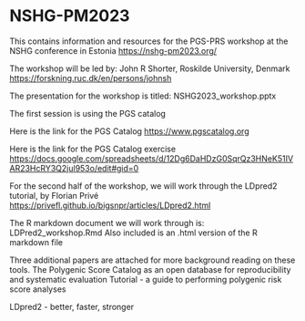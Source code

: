 # NSHG-PM2023

This contains information and resources for the PGS-PRS workshop at the NSHG conference in Estonia 
https://nshg-pm2023.org/

The workshop will be led by:
John R Shorter, Roskilde University, Denmark
https://forskning.ruc.dk/en/persons/johnsh

The presentation for the workshop is titled:
NSHG2023_workshop.pptx

The first session is using the PGS catalog

Here is the link for the PGS Catalog
https://www.pgscatalog.org

Here is the link for the PGS Catalog exercise
https://docs.google.com/spreadsheets/d/12Dg6DaHDzG0SqrQz3HNeK51IVAR23HcRY3Q2jul953o/edit#gid=0

For the second half of the workshop, we will work through the LDpred2 tutorial, by Florian Privé
https://privefl.github.io/bigsnpr/articles/LDpred2.html

The R markdown document we will work through is: LDPred2_workshop.Rmd
Also included is an .html version of the R markdown file

Three additional papers are attached for more background reading on these tools.
The Polygenic Score Catalog as an open database for reproducibility and systematic evaluation
Tutorial - a guide to performing polygenic risk score analyses

LDpred2 - better, faster, stronger

